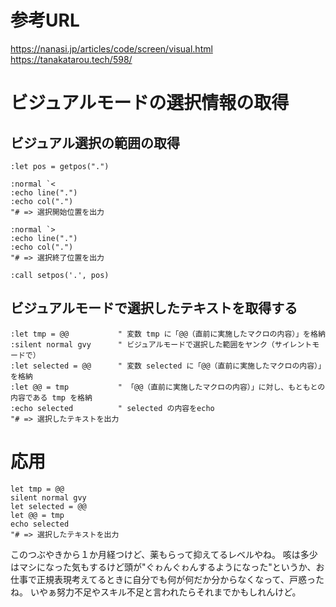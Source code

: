 # 参考URL
https://nanasi.jp/articles/code/screen/visual.html
https://tanakatarou.tech/598/

# ビジュアルモードの選択情報の取得
## ビジュアル選択の範囲の取得
```
:let pos = getpos(".")

:normal `<
:echo line(".")
:echo col(".")
"# => 選択開始位置を出力

:normal `>
:echo line(".")
:echo col(".")
"# => 選択終了位置を出力

:call setpos('.', pos)
```


## ビジュアルモードで選択したテキストを取得する
```
:let tmp = @@           " 変数 tmp に「@@（直前に実施したマクロの内容）」を格納
:silent normal gvy      " ビジュアルモードで選択した範囲をヤンク（サイレントモードで）
:let selected = @@      " 変数 selected に「@@（直前に実施したマクロの内容）」を格納
:let @@ = tmp           " 「@@（直前に実施したマクロの内容）」に対し、もともとの内容である tmp を格納
:echo selected          " selected の内容をecho
"# => 選択したテキストを出力
```



# 応用
```
let tmp = @@
silent normal gvy
let selected = @@
let @@ = tmp
echo selected
"# => 選択したテキストを出力

```




このつぶやきから１か月経つけど、薬もらって抑えてるレベルやね。
咳は多少はマシになった気もするけど頭が"ぐゎんぐゎんするようになった"というか、お仕事で正規表現考えてるときに自分でも何が何だか分からなくなって、戸惑ったね。
いやぁ努力不足やスキル不足と言われたらそれまでかもしれんけど。

























